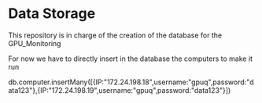 # Data Storage

This repository is in charge of the creation of the database for the GPU_Monitoring

For now we have to directly insert in the database the computers to make it run

db.computer.insertMany([{IP:"172.24.198.18",username:"gpuq",password:"data123"},{IP:"172.24.198.19",username:"gpuq",password:"data123"}])